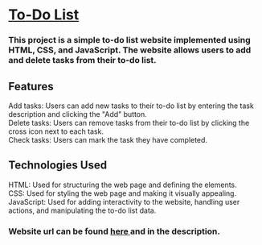 # <a href="https://organised.netlify.app/">To-Do List </a> 
### This project is a simple to-do list website implemented using HTML, CSS, and JavaScript. The website allows users to add and delete tasks from their to-do list.

## Features
Add tasks: Users can add new tasks to their to-do list by entering the task description and clicking the "Add" button.
<br>Delete tasks: Users can remove tasks from their to-do list by clicking the cross icon next to each task.
<br>Check tasks: Users can mark the task they have completed.

## Technologies Used
HTML: Used for structuring the web page and defining the elements.
<br>CSS: Used for styling the web page and making it visually appealing.
<br>JavaScript: Used for adding interactivity to the website, handling user actions, and manipulating the to-do list data.

### Website url can be found <a href="https://organised.netlify.app/">here </a> and in the description. 
